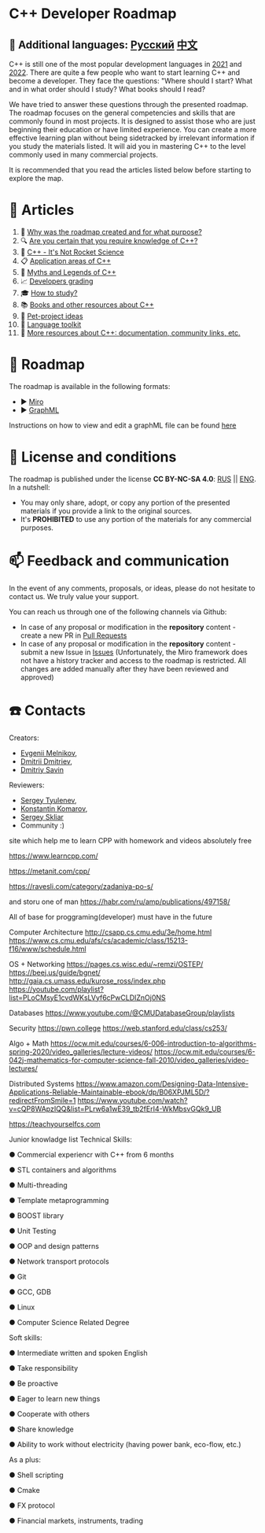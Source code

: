 # C++ Developer Roadmap

## :speech_balloon: Additional languages: [Русский](Russian/README.md) [中文](Chinese/README.md)

C++ is still one of the most popular development languages in [2021](https://insights.stackoverflow.com/survey/2021#most-popular-technologies-language-prof) and [2022](https://survey.stackoverflow.co/2022/#most-popular-technologies-language-prof). There are quite a few people who want to start learning C++ and become a developer. They face the questions: "Where should I start? What and in what order should I study? What books should I read?

We have tried to answer these questions through the presented roadmap. The roadmap focuses on the general competencies and skills that are commonly found in most projects. It is designed to assist those who are just beginning their education or have limited experience. You can create a more effective learning plan without being sidetracked by irrelevant information if you study the materials listed. It will aid you in mastering C++ to the level commonly used in many commercial projects.

It is recommended that you read the articles listed below before starting to explore the map.


# :bookmark_tabs: Articles

1. :flashlight: [Why was the roadmap created and for what purpose?](English/Rationale.md)
1. :mag: [Are you certain that you require knowledge of C++?](English/SelfIdentification.md)
1. :space_invader: [C++ - It's Not Rocket Science](English/FunCpp.md)
1. :clipboard: [Application areas of C++](English/AreasOfApplication.md)
1. :ghost: [Myths and Legends of C++](English/Mythbusters.md)
1. :chart_with_upwards_trend: [Developers grading](English/Grades/Overview.md)
1. :mortar_board: [How to study?](English/HowToStudy.md)
1. :books: [Books and other resources about C++](English/Books/Overview.md)
1. :telescope: [Pet-project ideas](English/PetProjects.md)
1. :triangular_ruler: [Language toolkit](English/Tooling.md)
1. :gem: [More resources about C++: documentation, community links, etc.](English/CommunitySources.md)


# :milky_way: Roadmap

The roadmap is available in the following formats:

* :arrow_forward: [Miro](https://miro.com/app/board/o9J_lpap34Q=/)
* :arrow_forward: [GraphML](English/Graph/roadmap.svg)

Instructions on how to view and edit a graphML file can be found [here](English/Graph/README.md)

# :key: License and conditions
The roadmap is published under the license **CC BY-NC-SA 4.0**: [RUS](https://creativecommons.org/licenses/by-nc-sa/4.0/deed.ru) || [ENG](https://creativecommons.org/licenses/by-nc-sa/4.0/deed.en). In a nutshell:

- You may only share, adopt, or copy any portion of the presented materials if you provide a link to the original sources.
- It's **PROHIBITED** to use any portion of the materials for any commercial purposes.


# :mailbox: Feedback and communication

In the event of any comments, proposals, or ideas, please do not hesitate to contact us. We truly value your support.

You can reach us through one of the following channels via Github:
- In case of any proposal or modification in the **repository** content - create a new PR in [Pull Requests](https://github.com/salmer/CppDeveloperRoadmap/pulls)
- In case of any proposal or modification in the **repository** content - submit a new Issue in [Issues](https://github.com/salmer/CppDeveloperRoadmap/issues) (Unfortunately, the Miro framework does not have a history tracker and access to the roadmap is restricted. All changes are added manually after they have been reviewed and approved)


# :telephone: Contacts

Creators:
- [Evgenii Melnikov](https://github.com/salmer),
- [Dmitrii Dmitriev](https://github.com/DmitrievDmitriyA),
- [Dmitriy Savin](https://github.com/SD57)

Reviewers:
- [Sergey Tyulenev](https://github.com/marleeeeeey),
- [Konstantin Komarov](https://github.com/MolinRE),
- [Sergey Skliar](https://github.com/SergeiSkliar)
- Community :)


site which help me to learn CPP with homework and videos absolutely free

https://www.learncpp.com/

https://metanit.com/cpp/

https://ravesli.com/category/zadaniya-po-s/

and storu one of man
https://habr.com/ru/amp/publications/497158/

All of base for proggraming(developer)
must have in the future

Computer Architecture
http://csapp.cs.cmu.edu/3e/home.html
https://www.cs.cmu.edu/afs/cs/academic/class/15213-f16/www/schedule.html

OS + Networking
https://pages.cs.wisc.edu/~remzi/OSTEP/
https://beej.us/guide/bgnet/
http://gaia.cs.umass.edu/kurose_ross/index.php
https://youtube.com/playlist?list=PLoCMsyE1cvdWKsLVyf6cPwCLDIZnOj0NS

Databases
https://www.youtube.com/@CMUDatabaseGroup/playlists

Security
https://pwn.college
https://web.stanford.edu/class/cs253/

Algo + Math
https://ocw.mit.edu/courses/6-006-introduction-to-algorithms-spring-2020/video_galleries/lecture-videos/
https://ocw.mit.edu/courses/6-042j-mathematics-for-computer-science-fall-2010/video_galleries/video-lectures/

Distributed Systems
https://www.amazon.com/Designing-Data-Intensive-Applications-Reliable-Maintainable-ebook/dp/B06XPJML5D/?redirectFromSmile=1
https://www.youtube.com/watch?v=cQP8WApzIQQ&list=PLrw6a1wE39_tb2fErI4-WkMbsvGQk9_UB

https://teachyourselfcs.com

Junior knowladge list
Technical Skills:


● Commercial experiencr with C++ from 6 months

● STL containers and algorithms

● Multi-threading

● Template metaprogramming

● BOOST library

● Unit Testing

● OOP and design patterns

● Network transport protocols

● Git

● GCC, GDB

● Linux

● Computer Science Related Degree


Soft skills:

● Intermediate written and spoken English

● Take responsibility

● Be proactive

● Eager to learn new things

● Cooperate with others

● Share knowledge

● Ability to work without electricity (having power bank, eco-flow, etc.)

As a plus:

● Shell scripting

● Cmake

● FX protocol

● Financial markets, instruments, trading
